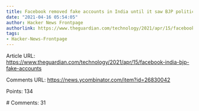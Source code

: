 ```yaml
---
title: Facebook removed fake accounts in India until it saw BJP politician was involved
date: "2021-04-16 05:54:05"
author: Hacker News Frontpage
authorlink: https://www.theguardian.com/technology/2021/apr/15/facebook-india-bjp-fake-accounts
tags:
- Hacker-News-Frontpage
---
```


<p>Article URL: <a href="https://www.theguardian.com/technology/2021/apr/15/facebook-india-bjp-fake-accounts">https://www.theguardian.com/technology/2021/apr/15/facebook-india-bjp-fake-accounts</a></p>
<p>Comments URL: <a href="https://news.ycombinator.com/item?id=26830042">https://news.ycombinator.com/item?id=26830042</a></p>
<p>Points: 134</p>
<p># Comments: 31</p>
